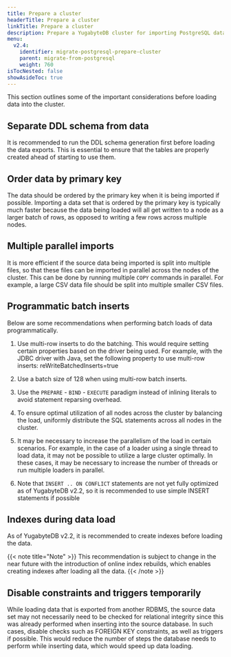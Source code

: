 ```yaml
---
title: Prepare a cluster
headerTitle: Prepare a cluster
linkTitle: Prepare a cluster
description: Prepare a YugabyteDB cluster for importing PostgreSQL data.
menu:
  v2.4:
    identifier: migrate-postgresql-prepare-cluster
    parent: migrate-from-postgresql
    weight: 760
isTocNested: false
showAsideToc: true
---
```


This section outlines some of the important considerations before loading data into the cluster.

## Separate DDL schema from data

It is recommended to run the DDL schema generation first before loading the data exports. This is essential to ensure that the tables are properly created ahead of starting to use them.

## Order data by primary key

The data should be ordered by the primary key when it is being imported if possible. Importing a data set that is ordered by the primary key is typically much faster because the data being loaded will all get written to a node as a larger batch of rows, as opposed to writing a few rows across multiple nodes.

## Multiple parallel imports

It is more efficient if the source data being imported is split into multiple files, so that these files can be imported in parallel across the nodes of the cluster. This can be done by running multiple `COPY` commands in parallel. For example, a large CSV data file should be split into multiple smaller CSV files.

## Programmatic batch inserts

Below are some recommendations when performing batch loads of data programmatically.

1. Use multi-row inserts to do the batching. This would require setting certain properties based on the driver being used. For example, with the JDBC driver with Java, set the following property to use multi-row inserts: reWriteBatchedInserts=true

2. Use a batch size of 128 when using multi-row batch inserts.

3. Use the `PREPARE` - `BIND` - `EXECUTE` paradigm instead of inlining literals to avoid statement reparsing overhead.

4. To ensure optimal utilization of all nodes across the cluster by balancing the load, uniformly distribute the SQL statements across all nodes in the cluster.

5. It may be necessary to increase the parallelism of the load in certain scenarios. For example, in the case of a loader using a single thread to load data, it may not be possible to utilize a large cluster optimally. In these cases, it may be necessary to increase the number of threads or run multiple loaders in parallel.

6. Note that `INSERT .. ON CONFLICT` statements are not yet fully optimized as of YugabyteDB v2.2, so it is recommended to use simple INSERT statements if possible

## Indexes during data load

As of YugabyteDB v2.2, it is recommended to create indexes before loading the data.

{{< note title="Note" >}}
This recommendation is subject to change in the near future with the introduction of online index rebuilds, which enables creating indexes after loading all the data.
{{< /note >}}

## Disable constraints and triggers temporarily

While loading data that is exported from another RDBMS, the source data set may not necessarily need to be checked for relational integrity since this was already performed when inserting into the source database. In such cases, disable checks such as FOREIGN KEY constraints, as well as triggers if possible. This would reduce the number of steps the database needs to perform while inserting data, which would speed up data loading.

